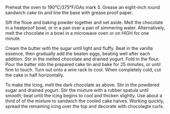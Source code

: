 Preheat the oven to 190°C/375°F/GAs mark 5. Grease an eight-inch round sandwich cake tin and line the base with grease proof paper.

Sift the floue and baking powder together and set aside. Melt the chocolate in a heatproof bowl, or in a pan over a pan of simmering water. Alternatively, melt the chocolate in a bowl in a microwave oven or on HIGH for one minute.

Cream the butter with the sugar until light and fluffy. Beat in the vanilla essence, then gradually add the beaten eggs, beating well after each addition. Stir in the melted chocolate and drained yogurt. Fold in the flour. Pour the batter into the prepared cake tin and bake for 25 minutes, or until firm to touch. Turn out onto a wire rack to cool. When completely cold, cut the cake in half horizontally.

To make the Icing, melt the dark chocolate as above. Stir in the powdered sugar and drained yogurt. Stir the mixture with a rubber spatula until smooth; beat until the icing begins to cool and thicken slightly. Use about a third of of the mixture to sandwich the cooled cake halves. Working quickly, spread the remaining icing over the top and decorate with chocolagte curls.
